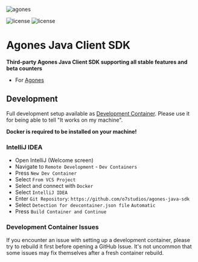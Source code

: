 ![agones](https://github.com/user-attachments/assets/c715a4ca-43aa-40f7-84cf-207e3d650040)

![license](https://img.shields.io/badge/documentation-%20?style=for-the-badge&color=%23181717)
![license](https://img.shields.io/github/license/o7studios/agones-java-sdk?style=for-the-badge&labelColor=%23181717&color=%23222222)

# Agones Java Client SDK

**Third-party Agones Java Client SDK supporting all stable features and beta counters**

- For [Agones](https://agones.dev)

## Development

Full development setup available as [Development Container](https://containers.dev/).
Please use it for being able to tell "It works on my machine".

**Docker is required to be installed on your machine!**

### IntelliJ IDEA

- Open IntelliJ (Welcome screen)
- Navigate to `Remote Development` - `Dev Containers`
- Press `New Dev Container`
- Select `From VCS Project`
- Select and connect with `Docker`
- Select `IntelliJ IDEA`
- Enter `Git Repository`: `https://github.com/o7studios/agones-java-sdk`
- Select `Detection for devcontainer.json file` `Automatic`
- Press `Build Container and Continue`

### Development Container Issues

If you encounter an issue with setting up a development container, please
try to rebuild it first before opening a GitHub Issue. It's not uncommon
that some issues may fix themselves after a fresh container rebuild.
